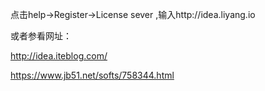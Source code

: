 点击help→Register→License sever ,输入http://idea.liyang.io



或者参看网址：

http://idea.iteblog.com/





https://www.jb51.net/softs/758344.html





